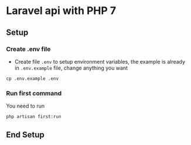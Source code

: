 # Laravel api with PHP 7

## Setup

### Create .env file
- Create file `.env` to setup environment variables, the example is already in `.env.example` file, change anything you want
```shell
cp .env.example .env
```

### Run first command
You need to run
```shell
php artisan first:run
```

## End Setup
